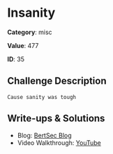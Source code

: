 # Insanity
**Category**: misc

**Value**: 477

**ID**: 35

## Challenge Description
```
Cause sanity was tough
```

## Write-ups & Solutions
- Blog: [BertSec Blog](https://bertsec.com)
- Video Walkthrough: [YouTube](https://www.youtube.com/@BertSec)
